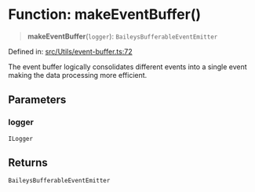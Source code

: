 # Function: makeEventBuffer()

> **makeEventBuffer**(`logger`): `BaileysBufferableEventEmitter`

Defined in: [src/Utils/event-buffer.ts:72](https://github.com/Fokusdotid/bail/blob/99acc683da8779d62a0509bb4108fdb35cb2b061/src/Utils/event-buffer.ts#L72)

The event buffer logically consolidates different events into a single event
making the data processing more efficient.

## Parameters

### logger

`ILogger`

## Returns

`BaileysBufferableEventEmitter`
